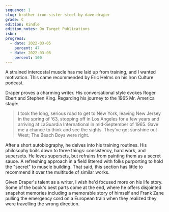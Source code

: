 ```yaml
---
sequence: 1
slug: brother-iron-sister-steel-by-dave-draper
grade: C
edition: Kindle
edition_notes: On Target Publications
isbn:
progress:
  - date: 2022-03-05
    percent: 47
  - date: 2022-03-06
    percent: 100
---
```


A strained intercostal muscle has me laid up from training, and I wanted motivation. This came recommended by Eric Helms on his Iron Culture podcast.

<!-- end -->

Draper proves a charming writer. His conversational style evokes Roger Ebert and Stephen King. Regarding his journey to the 1965 Mr. America stage:

> I took the long, serious road to get to New York, leaving New Jersey in the spring of ‘63, stopping off in Los Angeles for a few years and arriving at LaGuardia International in mid-September of 1965. Gave me a chance to think and see the sights. They’ve got sunshine out West; The Beach Boys were right.

After a short autobiography, he delves into his training routines. His philosophy boils down to three things: consistency, hard work, and supersets. He loves supersets, but refrains from painting them as a secret sauce. A refreshing approach in a field littered with folks purporting to hold the "secret" to muscle building. That said, this section has little to recommend it over the multitude of similar works.

Given Draper's talent as a writer, I wish he'd focused more on his life story. Some of the book's best parts come at the end, where he offers disjointed snapshot memories including a memorable story of himself and Frank Zane pulling the emergency cord on a European train when they realized they were travelling the wrong direction.
